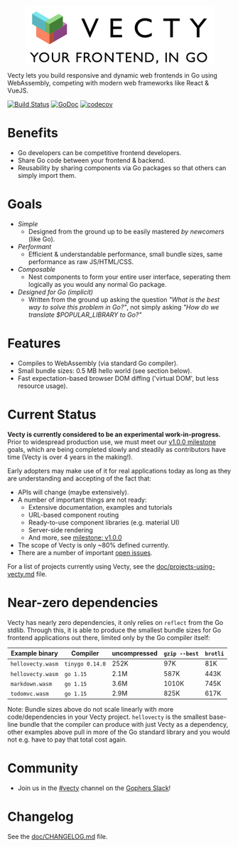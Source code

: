 <p align="center">
	<img src="https://github.com/vecty/vecty-logo/raw/master/horizontal_color_tagline.png" />
</p>

Vecty lets you build responsive and dynamic web frontends in Go using WebAssembly, competing with modern web frameworks like React & VueJS.

[![Build Status](https://travis-ci.org/hexops/vecty.svg?branch=master)](https://travis-ci.org/hexops/vecty) [![GoDoc](https://godoc.org/github.com/hexops/vecty?status.svg)](https://godoc.org/github.com/hexops/vecty) [![codecov](https://img.shields.io/codecov/c/github/hexops/vecty/master.svg)](https://codecov.io/gh/hexops/vecty)

Benefits
========

- Go developers can be competitive frontend developers.
- Share Go code between your frontend & backend.
- Reusability by sharing components via Go packages so that others can simply import them.

Goals
=====

- _Simple_
	- Designed from the ground up to be easily mastered _by newcomers_ (like Go).
- _Performant_
	- Efficient & understandable performance, small bundle sizes, same performance as raw JS/HTML/CSS.
- _Composable_
	- Nest components to form your entire user interface, seperating them logically as you would any normal Go package.
- _Designed for Go (implicit)_
	- Written from the ground up asking the question _"What is the best way to solve this problem in Go?"_, not simply asking _"How do we translate $POPULAR_LIBRARY to Go?"_

Features
========

- Compiles to WebAssembly (via standard Go compiler).
- Small bundle sizes: 0.5 MB hello world (see section below).
- Fast expectation-based browser DOM diffing ('virtual DOM', but less resource usage).

Current Status
==============

**Vecty is currently considered to be an experimental work-in-progress.** Prior to widespread production use, we must meet our [v1.0.0 milestone](https://github.com/hexops/vecty/issues?q=is%3Aopen+is%3Aissue+milestone%3A1.0.0) goals, which are being completed slowly and steadily as contributors have time (Vecty is over 4 years in the making!).

Early adopters may make use of it for real applications today as long as they are understanding and accepting of the fact that:

- APIs will change (maybe extensively).
- A number of important things are not ready:
	- Extensive documentation, examples and tutorials
	- URL-based component routing
	- Ready-to-use component libraries (e.g. material UI)
	- Server-side rendering
	- And more, see [milestone: v1.0.0 ](https://github.com/hexops/vecty/issues?q=is%3Aopen+is%3Aissue+milestone%3A1.0.0)
- The scope of Vecty is only ~80% defined currently.
- There are a number of important [open issues](https://github.com/hexops/vecty/issues).

For a list of projects currently using Vecty, see the [doc/projects-using-vecty.md](doc/projects-using-vecty.md) file.

Near-zero dependencies
======================

Vecty has nearly zero dependencies, it only relies on `reflect` from the Go stdlib. Through this, it is able to produce the smallest bundle sizes for Go frontend applications out there, limited only by the Go compiler itself:

| Example binary    | Compiler        | uncompressed | `gzip --best` | `brotli` |
|-------------------|-----------------|--------------|---------------|----------|
| `hellovecty.wasm` | `tinygo 0.14.0` | 252K         | 97K           | 81K      |
| `hellovecty.wasm` | `go 1.15`       | 2.1M         | 587K          | 443K     |
| `markdown.wasm`   | `go 1.15`       | 3.6M         | 1010K         | 745K     |
| `todomvc.wasm`    | `go 1.15`       | 2.9M         | 825K          | 617K     |

Note: Bundle sizes above do not scale linearly with more code/dependencies in your Vecty project. `hellovecty` is the smallest base-line bundle that the compiler can produce with just Vecty as a dependency, other examples above pull in more of the Go standard library and you would not e.g. have to pay that total cost again.

Community
=========

- Join us in the [#vecty](https://gophers.slack.com/messages/vecty/) channel on the [Gophers Slack](https://gophersinvite.herokuapp.com/)!

Changelog
=========

See the [doc/CHANGELOG.md](doc/CHANGELOG.md) file.
